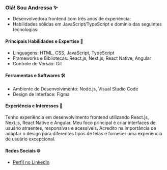 ### Olá! Sou Andressa ✨

- Desenvolvedora frontend com três anos de experiência;
- Habilidades sólidas em JavaScript/TypeScript e domínio das seguintes tecnologias:

#### Principais Habilidades e Expertise 🚀

- Linguagens: HTML, CSS, JavaScript, TypeScript
- Frameworks e Bibliotecas: React.js, Next.js, React Native, Angular
- Controle de Versão: Git

#### Ferramentas e Softwares 🛠️

- Ambiente de Desenvolvimento: Node.js, Visual Studio Code
- Design de Interface: Figma

#### Experiência e Interesses 💼

Tenho experiência em desenvolvimento frontend utilizando React.js, Next.js, React Native e Angular. Meu foco principal é criar interfaces de usuário atraentes, responsivas e acessíveis. Acredito na importância de adaptar o design para diferentes tipos de telas e fornecer uma experiência de usuário excepcional.

#### Redes Sociais 🌐

- [Perfil no LinkedIn](https://www.linkedin.com/in/andressa-reis-araujo/)
